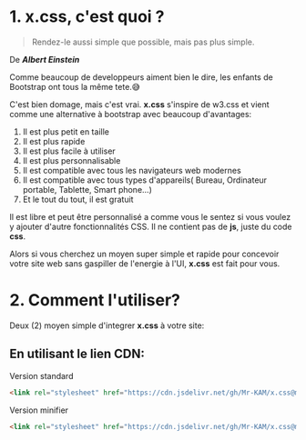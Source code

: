# 1. x.css, c'est quoi ?<a id="1"></a>

>Rendez-le aussi simple que possible, mais pas plus simple.

De ***Albert Einstein***

Comme beaucoup de developpeurs aiment bien le dire, les enfants de Bootstrap ont tous la même tete.😅

C'est bien domage, mais c'est vrai. 
**x.css** s'inspire de w3.css et vient comme une alternative à bootstrap avec beaucoup d'avantages:

1. Il est plus petit en taille
2. Il est plus rapide
3. Il est plus facile à utiliser
5. Il est plus personnalisable
6. Il est compatible avec tous les navigateurs web modernes
7. Il est compatible avec tous types d'appareils( Bureau, Ordinateur portable, Tablette, Smart phone...) 
8. Et le tout du tout, il est gratuit

Il est libre et peut être personnalisé a comme vous le sentez si vous voulez y ajouter d'autre fonctionnalités CSS. Il ne contient pas de **js**, juste du code **css**.

Alors si vous cherchez un moyen super simple et rapide pour concevoir votre site web sans gaspiller de l'energie à l'UI, **x.css** est fait pour vous.

# 2. Comment l'utiliser?<a id="2"></a>

Deux (2) moyen simple d'integrer **x.css** à votre site:

## En utilisant le lien CDN:

Version standard

```html showLineNumbers
<link rel="stylesheet" href="https://cdn.jsdelivr.net/gh/Mr-KAM/x.css@main/x.css">
```
Version minifier

```html showLineNumbers
<link rel="stylesheet" href="https://cdn.jsdelivr.net/gh/Mr-KAM/x.css@main/x.min.css">
```
